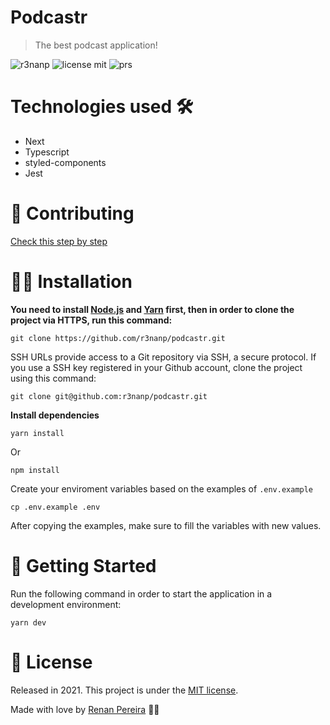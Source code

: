 # Podcastr
> The best podcast application!

![r3nanp](https://img.shields.io/badge/r3nanp-podcastr-blue?style=for-the-badge&logo=react)
![license mit](https://img.shields.io/github/license/r3nanp/podcastr?color=blue&label=LICENSE&logo=github&style=for-the-badge)
![prs](https://img.shields.io/static/v1?label=PRs&message=welcome&style=for-the-badge&color=24B36B&labelColor=000000)

# Technologies used 🛠

- Next
- Typescript
- styled-components
- Jest

# 🎉 Contributing

[Check this step by step](CONTRIBUTING.md)


# 👷‍♂️ Installation

**You need to install [Node.js](https://nodejs.org/en/download/) and [Yarn](https://yarnpkg.com/) first, then in order to clone the project via HTTPS, run this command:**

```
git clone https://github.com/r3nanp/podcastr.git
```

SSH URLs provide access to a Git repository via SSH, a secure protocol. If you use a SSH key registered in your Github account, clone the project using this command:

```
git clone git@github.com:r3nanp/podcastr.git
```

**Install dependencies**

```
yarn install
```

Or

```
npm install
```

Create your enviroment variables based on the examples of ```.env.example```

```
cp .env.example .env
```

After copying the examples, make sure to fill the variables with new values.

# 🏃 Getting Started

Run the following command in order to start the application in a development environment:

```yarn dev```

# :closed_book: License

Released in 2021.
This project is under the [MIT license](LICENSE).

Made with love by [Renan Pereira](https://github.com/r3nanp) 💜🚀

